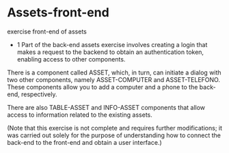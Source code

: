 # Assets-front-end
exercise front-end of assets


- 1 Part of the back-end assets exercise involves creating a login that makes a request to the backend to obtain an authentication token, enabling access to other components.

There is a component called ASSET, which, in turn, can initiate a dialog with two other components, namely ASSET-COMPUTER and ASSET-TELEFONO. These components allow you to add a computer and a phone to the back-end, respectively.

There are also TABLE-ASSET and INFO-ASSET components that allow access to information related to the existing assets.

(Note that this exercise is not complete and requires further modifications; it was carried out solely for the purpose of understanding how to connect the back-end to the front-end and obtain a user interface.)
